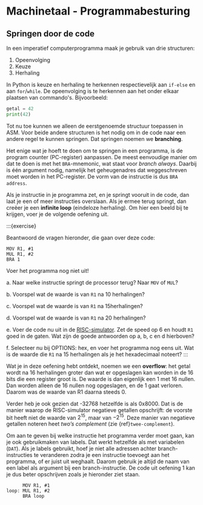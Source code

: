 # Machinetaal - Programmabesturing

## Springen door de code

In een imperatief computerprogramma maak je gebruik van drie structuren:

1. Opeenvolging
2. Keuze
3. Herhaling

In Python is keuze en herhaling te herkennen respectievelijk aan `if-else` en aan `for`/`while`. De opeenvolging is te herkennen aan het onder elkaar plaatsen van commando's. Bijvoorbeeld:

```python
getal = 42
print(42)
```

Tot nu toe kunnen we alleen de eerstgenoemde structuur toepassen in ASM. Voor beide andere structuren is het nodig om in de code naar een andere regel te kunnen springen. Dat springen noemen we **branching**.

Het enige wat je hoeft te doen om te springen in een programma, is de program counter (PC-register) aanpassen. De meest eenvoudige manier om dat te doen is met het `BRA`-mnemonic, wat staat voor *branch always*. Daarbij is één argument nodig, namelijk het geheugenadres dat weggeschreven moet worden in het PC-register. De vorm van de instructie is dus `BRA address`.

Als je  instructie in je programma zet, en je springt vooruit in de code, dan laat je een of meer instructies overslaan.  Als je ermee terug springt, dan creëer je een **infinite loop** (eindeloze herhaling). Om hier een beeld bij te krijgen, voer je de volgende oefening uit.

:::{exercise}

Beantwoord de vragen hieronder, die gaan over deze code:

```
MOV R1, #1
MUL R1, #2
BRA 1
```

Voer het programma nog niet uit!

a. Naar welke instructie springt de processor terug? Naar `MOV` of `MUL`?

b. Voorspel wat de waarde is van `R1` na 10 herhalingen?

c. Voorspel wat de waarde is van `R1` na 15herhalingen?

d. Voorspel wat de waarde is van `R1` na 20 herhalingen?

e. Voer de code nu uit in de [RISC-simulator](http://peterhigginson.co.uk/RISC/). Zet de speed op 6 en houdt `R1` goed in de gaten. Wat zijn de goede antwoorden op a, b, c en d hierboven?

f. Selecteer nu bij OPTIONS: hex, en voer het programma nog eens uit. Wat is de waarde die `R1` na 15 herhalingen als je het hexadecimaal noteert?
:::

Wat je in deze oefening hebt ontdekt, noemen we een **overflow**: het getal wordt na 16 herhalingen groter dan wat er opgeslagen kan worden in de 16 bits die een register groot is. De waarde is dan eigenlijk een 1 met 16 nullen. Dan worden alleen de 16 nullen nog opgeslagen, en de 1 gaat verloren. Daarom was de waarde van R1 daarna steeds 0.

Verder heb je ook gezien dat -32768 hetzelfde is als 0x8000. Dat is de manier waarop de RISC-simulator negatieve getallen opschrijft: de voorste bit heeft niet de waarde van $2^{15}$, maar van $-2^{15}$. Deze manier van negatieve getallen noteren heet *two’s complement* (zie {ref}`twee-complement`).

Om aan te geven bij welke instructie het programma verder moet gaan, kan je ook gebruikmaken van labels. Dat werkt hetzelfde als met variabelen (`DAT`). Als je labels gebruikt, hoef je niet alle adressen achter branch-instructies te veranderen zodra je een instructie toevoegt aan  het programma, of er juist uit weghaalt. Daarom gebruik je altijd de naam van een label als argument bij een branch-instructie. De code uit oefening 1 kan je dus beter opschrijven zoals je hieronder ziet staan.

```
      MOV R1, #1
loop: MUL R1, #2
      BRA loop
```
